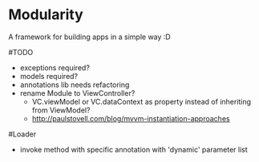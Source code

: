 Modularity
============

A framework for building apps in a simple way :D

#TODO
* exceptions required?
* models required?
* annotations lib needs refactoring
* rename Module to ViewController?
    * VC.viewModel or VC.dataContext as property instead of inheriting from ViewModel?
    * http://paulstovell.com/blog/mvvm-instantiation-approaches

#Loader
* invoke method with specific annotation with 'dynamic' parameter list

